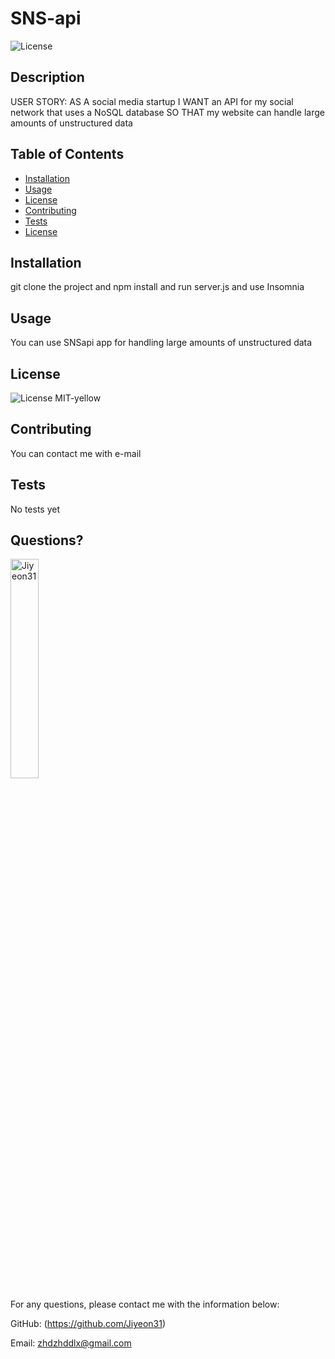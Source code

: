 # SNS-api 
  ![License](https://img.shields.io/badge/License-MIT-yellow.svg)
  
  ## Description 
  
  USER STORY: AS A social media startup I WANT an API for my social network that uses a NoSQL database SO THAT my website can handle large amounts of unstructured data
  
  ## Table of Contents
  * [Installation](#installation)
  * [Usage](#usage)
  * [License](#license)
  * [Contributing](#contributing)
  * [Tests](#tests)
  * [License](#license)
  
  ## Installation
  
  git clone the project and npm install and run server.js and use Insomnia
  
  ## Usage 
  
  You can use SNSapi app for handling large amounts of unstructured data
    
  ## License
    
  ![License](https://img.shields.io/badge/License-MIT-yellow.svg)
  MIT-yellow
  
  
  ## Contributing
  
  You can contact me with e-mail
  
  ## Tests
  
  No tests yet
  
  ## Questions?
  <img src="https://avatars.githubusercontent.com/u/94870473?v=4" alt="Jiyeon31" width="30%" height="30%" />
  
  For any questions, please contact me with the information below:
 
  GitHub: (https://github.com/Jiyeon31)<br />

  
  Email: zhdzhddlx@gmail.com
  
